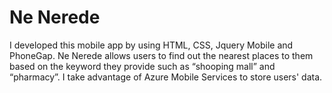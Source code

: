 # Ne Nerede

I developed this mobile app by using HTML, CSS, Jquery Mobile and PhoneGap. Ne Nerede allows users to find out the nearest places to them based on the keyword they provide such as “shooping mall” and “pharmacy”. I take advantage of Azure Mobile Services to store users' data.
